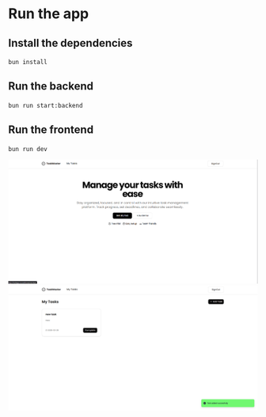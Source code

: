 # Run the app

## Install the dependencies

```
bun install
```

## Run the backend

```
bun run start:backend
```

## Run the frontend

```
bun run dev
```
![Screenshot](screenshots/screen1.png)
![Screenshot](screenshots/screen2.png)

